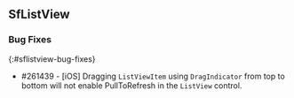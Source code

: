 ## SfListView

### Bug Fixes
{:#sflistview-bug-fixes}

* \#261439 - [iOS] Dragging `ListViewItem` using `DragIndicator` from top to bottom will not enable PullToRefresh in the `ListView` control.